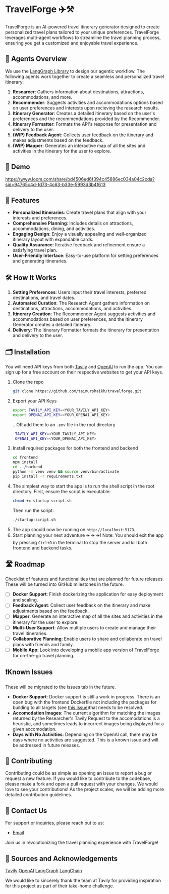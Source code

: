# TravelForge ✈️⚒️

TravelForge is an AI-powered travel itinerary generator designed to create personalized travel plans tailored to your unique preferences. TravelForge leverages multi-agent workflows to streamline the travel planning process, ensuring you get a customized and enjoyable travel experience.

## 🤖 Agents Overview

We use the [LangGraph Library](https://github.com/langchain-ai/langgraph) to design our agentic workflow. The following agents work together to create a seamless and personalized travel itinerary:

1. **Researcer**: Gathers information about destinations, attractions, accommodations, and more.
2. **Recommender**: Suggests activities and accommodations options based on user preferences and interests upon recieving the research results.
3. **Itinerary Generator**: Creates a detailed itinerary based on the user's preferences and the recommendations provided by the Recommender.
4. **Itinerary Formatter**: Formats the API's response for presentation and delivery to the user.
5. **(WIP) Feedback Agent**: Collects user feedback on the itinerary and makes adjustments based on the feedback.
6. **(WIP) Mapper**: Generates an interactive map of all the sites and activities in the itinerary for the user to explore.

## 🎥 Demo

https://www.loom.com/share/bd4506ed6f394c45886ec034a04c2cda?sid=94765c4d-fd73-4c63-b33e-5993d3b4f613

## 🌟 Features

- **Personalized Itineraries**: Create travel plans that align with your interests and preferences.
- **Comprehensive Planning**: Includes details on attractions, accommodations, dining, and activities.
- **Engaging Design**: Enjoy a visually appealing and well-organized itinerary layout with expandable cards.
- **Quality Assurance**: Iterative feedback and refinement ensure a satisfying travel plan.
- **User-Friendly Interface**: Easy-to-use platform for setting preferences and generating itineraries.

## 🛠️ How It Works

1. **Setting Preferences**: Users input their travel interests, preferred destinations, and travel dates.
2. **Automated Curation**: The Research Agent gathers information on destinations, attractions, accommodations, and activities.
3. **Itinerary Creation**: The Recommender Agent suggests activities and accommodations based on user preferences, and the Itinerary Generator creates a detailed itinerary.
4. **Delivery**: The Itinerary Formatter formats the itinerary for presentation and delivery to the user.

## 🗂️ Installation

You will need API keys from both [Tavily](https://tavily.com) and [OpenAI](https://openai.com) to run the app. You can sign up for a free account on their respective websites to get your API keys.

1. Clone the repo
   ```sh
   git clone https://github.com/taimurshaikh/travelforge.git
   ```
2. Export your API Keys
   ```sh
   export TAVILY_API_KEY=<YOUR_TAVILY_API_KEY>
   export OPENAI_API_KEY=<YOUR_OPENAI_API_KEY>
   ```
   ...OR add them to an `.env` file in the root directory
   ```sh
    TAVILY_API_KEY=<YOUR_TAVILY_API_KEY>
    OPENAI_API_KEY=<YOUR_OPENAI_API_KEY>
   ```
3. Install required packages for both the frontend and backend
   ```sh
   cd frontend
   npm install
   cd ../backend
   python -m venv venv && source venv/bin/activate
   pip install -r requirements.txt
   ```
4. The simplest way to start the app is to run the shell script in the root directory. First, ensure the script is executable:
   ```sh
   chmod +x startup-script.sh
   ```
   Then run the script:
   ```sh
   ./startup-script.sh
   ```
5. The app should now be running on `http://localhost:5173`.
6. Start planning your next adventure ✈️ ✈️ ✈️!
   Note: You should exit the app by pressing `Ctrl+D` in the terminal to stop the server and kill both frontend and backend tasks.

## 🛣️ Roadmap

Checklist of features and functionalities that are planned for future releases. These will be turned into GitHub milestones in the future.

- [ ] **Docker Support**: Finish dockerizing the application for easy deployment and scaling.
- [ ] **Feedback Agent**: Collect user feedback on the itinerary and make adjustments based on the feedback.
- [ ] **Mapper**: Generate an interactive map of all the sites and activities in the itinerary for the user to explore.
- [ ] **Multi-User Support**: Allow multiple users to create and manage their travel itineraries.
- [ ] **Collaborative Planning**: Enable users to share and collaborate on travel plans with friends and family.
- [ ] **Mobile App**: Look into developing a mobile app version of TravelForge for on-the-go travel planning.

## ❗Known Issues

These will be migrated to the issues tab in the future.

- **Docker Support**: Docker support is still a work in progress. There is an open bug with the frontend Dockerfile not including the packages for building to all targets (see [this issue](https://github.com/vitejs/vite/discussions/15532))that needs to be resolved.
- **Accomodation Images**: The current algorithm for matching the images returned by the Researcher's Tavily Request to the accomodations is a heuristic, and sometimes leads to incorrect images being displayed for a given accomodation.
- **Days with No Activities**: Depending on the OpenAI call, there may be days where no activities are suggested. This is a known issue and will be addressed in future releases.

## 🤝 Contributing

Contributing could be as simple as opening an issue to report a bug or request a new feature. If you would like to contribute to the codebase, please make a fork and open a pull request with your changes. We would love to see your contributions! As the project scales, we will be adding more detailed contribution guidelines.

## 📩 Contact Us

For support or inquiries, please reach out to us:

- [Email](mailto:taimurshaikh2004@gmail.com)

Join us in revolutionizing the travel planning experience with TravelForge!

## 🙏 Sources and Acknowledgements

[Tavily](https://tavily.com)
[OpenAI](https://openai.com)
[LangGraph](https://langchain-ai.github.io/langgraph/)
[LangChain](https://www.langchain.com/)

We would like to sincerely thank the team at Tavily for providing inspiration for this project as part of their take-home challenge.

